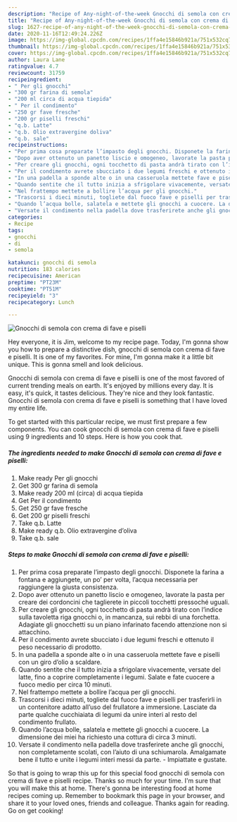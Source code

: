 ```yaml
---
description: "Recipe of Any-night-of-the-week Gnocchi di semola con crema di fave e piselli"
title: "Recipe of Any-night-of-the-week Gnocchi di semola con crema di fave e piselli"
slug: 1627-recipe-of-any-night-of-the-week-gnocchi-di-semola-con-crema-di-fave-e-piselli
date: 2020-11-16T12:49:24.226Z
image: https://img-global.cpcdn.com/recipes/1ffa4e15846b921a/751x532cq70/gnocchi-di-semola-con-crema-di-fave-e-piselli-recipe-main-photo.jpg
thumbnail: https://img-global.cpcdn.com/recipes/1ffa4e15846b921a/751x532cq70/gnocchi-di-semola-con-crema-di-fave-e-piselli-recipe-main-photo.jpg
cover: https://img-global.cpcdn.com/recipes/1ffa4e15846b921a/751x532cq70/gnocchi-di-semola-con-crema-di-fave-e-piselli-recipe-main-photo.jpg
author: Laura Lane
ratingvalue: 4.7
reviewcount: 31759
recipeingredient:
- " Per gli gnocchi"
- "300 gr farina di semola"
- "200 ml circa di acqua tiepida"
- " Per il condimento"
- "250 gr fave fresche"
- "200 gr piselli freschi"
- "q.b. Latte"
- "q.b. Olio extravergine doliva"
- "q.b. sale"
recipeinstructions:
- "Per prima cosa preparate l’impasto degli gnocchi. Disponete la farina a fontana e aggiungete, un po’ per volta, l’acqua necessaria per raggiungere la giusta consistenza."
- "Dopo aver ottenuto un panetto liscio e omogeneo, lavorate la pasta per creare dei cordoncini che taglierete in piccoli tocchetti pressoché uguali."
- "Per creare gli gnocchi, ogni tocchetto di pasta andrà tirato con l’indice sulla tavoletta riga gnocchi o, in mancanza, sui rebbi di una forchetta. Adagiate gli gnocchetti su un piano infarinato facendo attenzione non si attacchino."
- "Per il condimento avrete sbucciato i due legumi freschi e ottenuto il peso necessario di prodotto."
- "In una padella a sponde alte o in una casseruola mettete fave e piselli con un giro d’olio a scaldare."
- "Quando sentite che il tutto inizia a sfrigolare vivacemente, versate del latte, fino a coprire completamente i legumi. Salate e fate cuocere a fuoco medio per circa 10 minuti."
- "Nel frattempo mettete a bollire l’acqua per gli gnocchi."
- "Trascorsi i dieci minuti, togliete dal fuoco fave e piselli per trasferirli in un contenitore adatto all’uso del frullatore a immersione. Lasciate da parte qualche cucchiaiata di legumi da unire interi al resto del condimento frullato."
- "Quando l’acqua bolle, salatela e mettete gli gnocchi a cuocere. La dimensione dei miei ha richiesto una cottura di circa 3 minuti."
- "Versate il condimento nella padella dove trasferirete anche gli gnocchi, non completamente scolati, con l’aiuto di una schiumarola. Amalgamate bene il tutto e unite i legumi interi messi da parte. Impiattate e gustate."
categories:
- Recipe
tags:
- gnocchi
- di
- semola

katakunci: gnocchi di semola 
nutrition: 183 calories
recipecuisine: American
preptime: "PT23M"
cooktime: "PT51M"
recipeyield: "3"
recipecategory: Lunch

---
```



![Gnocchi di semola con crema di fave e piselli](https://img-global.cpcdn.com/recipes/1ffa4e15846b921a/751x532cq70/gnocchi-di-semola-con-crema-di-fave-e-piselli-recipe-main-photo.jpg)

Hey everyone, it is Jim, welcome to my recipe page. Today, I'm gonna show you how to prepare a distinctive dish, gnocchi di semola con crema di fave e piselli. It is one of my favorites. For mine, I'm gonna make it a little bit unique. This is gonna smell and look delicious.



Gnocchi di semola con crema di fave e piselli is one of the most favored of current trending meals on earth. It's enjoyed by millions every day. It is easy, it's quick, it tastes delicious. They're nice and they look fantastic. Gnocchi di semola con crema di fave e piselli is something that I have loved my entire life.


To get started with this particular recipe, we must first prepare a few components. You can cook gnocchi di semola con crema di fave e piselli using 9 ingredients and 10 steps. Here is how you cook that.

<!--inarticleads1-->

##### The ingredients needed to make Gnocchi di semola con crema di fave e piselli:

1. Make ready  Per gli gnocchi
1. Get 300 gr farina di semola
1. Make ready 200 ml (circa) di acqua tiepida
1. Get  Per il condimento
1. Get 250 gr fave fresche
1. Get 200 gr piselli freschi
1. Take q.b. Latte
1. Make ready q.b. Olio extravergine d’oliva
1. Take q.b. sale




<!--inarticleads2-->

##### Steps to make Gnocchi di semola con crema di fave e piselli:

1. Per prima cosa preparate l’impasto degli gnocchi. Disponete la farina a fontana e aggiungete, un po’ per volta, l’acqua necessaria per raggiungere la giusta consistenza.
1. Dopo aver ottenuto un panetto liscio e omogeneo, lavorate la pasta per creare dei cordoncini che taglierete in piccoli tocchetti pressoché uguali.
1. Per creare gli gnocchi, ogni tocchetto di pasta andrà tirato con l’indice sulla tavoletta riga gnocchi o, in mancanza, sui rebbi di una forchetta. Adagiate gli gnocchetti su un piano infarinato facendo attenzione non si attacchino.
1. Per il condimento avrete sbucciato i due legumi freschi e ottenuto il peso necessario di prodotto.
1. In una padella a sponde alte o in una casseruola mettete fave e piselli con un giro d’olio a scaldare.
1. Quando sentite che il tutto inizia a sfrigolare vivacemente, versate del latte, fino a coprire completamente i legumi. Salate e fate cuocere a fuoco medio per circa 10 minuti.
1. Nel frattempo mettete a bollire l’acqua per gli gnocchi.
1. Trascorsi i dieci minuti, togliete dal fuoco fave e piselli per trasferirli in un contenitore adatto all’uso del frullatore a immersione. Lasciate da parte qualche cucchiaiata di legumi da unire interi al resto del condimento frullato.
1. Quando l’acqua bolle, salatela e mettete gli gnocchi a cuocere. La dimensione dei miei ha richiesto una cottura di circa 3 minuti.
1. Versate il condimento nella padella dove trasferirete anche gli gnocchi, non completamente scolati, con l’aiuto di una schiumarola. Amalgamate bene il tutto e unite i legumi interi messi da parte. - Impiattate e gustate.




So that is going to wrap this up for this special food gnocchi di semola con crema di fave e piselli recipe. Thanks so much for your time. I'm sure that you will make this at home. There's gonna be interesting food at home recipes coming up. Remember to bookmark this page in your browser, and share it to your loved ones, friends and colleague. Thanks again for reading. Go on get cooking!
